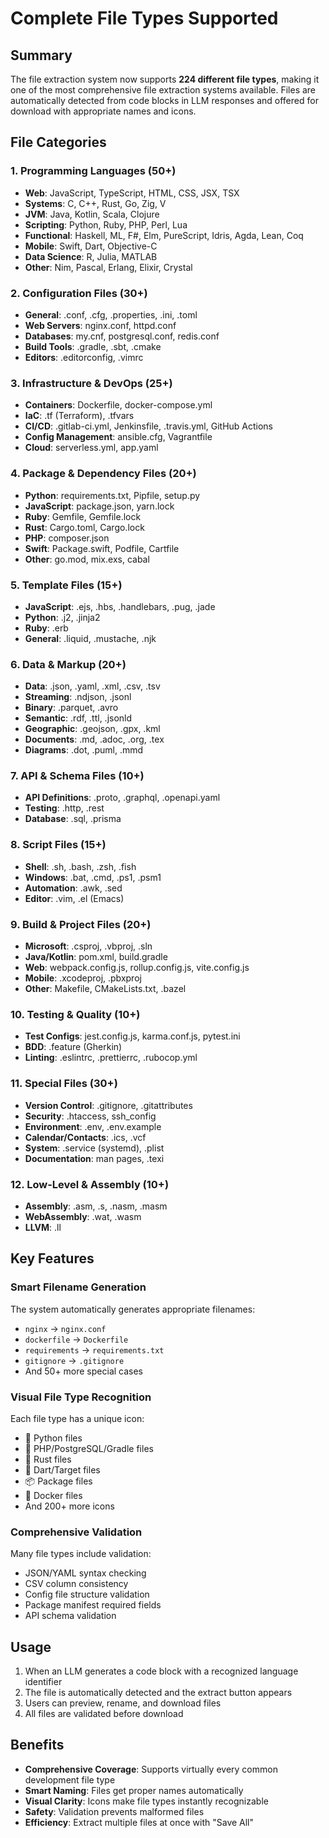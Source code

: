 # Complete File Types Supported

## Summary
The file extraction system now supports **224 different file types**, making it one of the most comprehensive file extraction systems available. Files are automatically detected from code blocks in LLM responses and offered for download with appropriate names and icons.

## File Categories

### 1. Programming Languages (50+)
- **Web**: JavaScript, TypeScript, HTML, CSS, JSX, TSX
- **Systems**: C, C++, Rust, Go, Zig, V
- **JVM**: Java, Kotlin, Scala, Clojure
- **Scripting**: Python, Ruby, PHP, Perl, Lua
- **Functional**: Haskell, ML, F#, Elm, PureScript, Idris, Agda, Lean, Coq
- **Mobile**: Swift, Dart, Objective-C
- **Data Science**: R, Julia, MATLAB
- **Other**: Nim, Pascal, Erlang, Elixir, Crystal

### 2. Configuration Files (30+)
- **General**: .conf, .cfg, .properties, .ini, .toml
- **Web Servers**: nginx.conf, httpd.conf
- **Databases**: my.cnf, postgresql.conf, redis.conf
- **Build Tools**: .gradle, .sbt, .cmake
- **Editors**: .editorconfig, .vimrc

### 3. Infrastructure & DevOps (25+)
- **Containers**: Dockerfile, docker-compose.yml
- **IaC**: .tf (Terraform), .tfvars
- **CI/CD**: .gitlab-ci.yml, Jenkinsfile, .travis.yml, GitHub Actions
- **Config Management**: ansible.cfg, Vagrantfile
- **Cloud**: serverless.yml, app.yaml

### 4. Package & Dependency Files (20+)
- **Python**: requirements.txt, Pipfile, setup.py
- **JavaScript**: package.json, yarn.lock
- **Ruby**: Gemfile, Gemfile.lock
- **Rust**: Cargo.toml, Cargo.lock
- **PHP**: composer.json
- **Swift**: Package.swift, Podfile, Cartfile
- **Other**: go.mod, mix.exs, cabal

### 5. Template Files (15+)
- **JavaScript**: .ejs, .hbs, .handlebars, .pug, .jade
- **Python**: .j2, .jinja2
- **Ruby**: .erb
- **General**: .liquid, .mustache, .njk

### 6. Data & Markup (20+)
- **Data**: .json, .yaml, .xml, .csv, .tsv
- **Streaming**: .ndjson, .jsonl
- **Binary**: .parquet, .avro
- **Semantic**: .rdf, .ttl, .jsonld
- **Geographic**: .geojson, .gpx, .kml
- **Documents**: .md, .adoc, .org, .tex
- **Diagrams**: .dot, .puml, .mmd

### 7. API & Schema Files (10+)
- **API Definitions**: .proto, .graphql, .openapi.yaml
- **Testing**: .http, .rest
- **Database**: .sql, .prisma

### 8. Script Files (15+)
- **Shell**: .sh, .bash, .zsh, .fish
- **Windows**: .bat, .cmd, .ps1, .psm1
- **Automation**: .awk, .sed
- **Editor**: .vim, .el (Emacs)

### 9. Build & Project Files (20+)
- **Microsoft**: .csproj, .vbproj, .sln
- **Java/Kotlin**: pom.xml, build.gradle
- **Web**: webpack.config.js, rollup.config.js, vite.config.js
- **Mobile**: .xcodeproj, .pbxproj
- **Other**: Makefile, CMakeLists.txt, .bazel

### 10. Testing & Quality (10+)
- **Test Configs**: jest.config.js, karma.conf.js, pytest.ini
- **BDD**: .feature (Gherkin)
- **Linting**: .eslintrc, .prettierrc, .rubocop.yml

### 11. Special Files (30+)
- **Version Control**: .gitignore, .gitattributes
- **Security**: .htaccess, ssh_config
- **Environment**: .env, .env.example
- **Calendar/Contacts**: .ics, .vcf
- **System**: .service (systemd), .plist
- **Documentation**: man pages, .texi

### 12. Low-Level & Assembly (10+)
- **Assembly**: .asm, .s, .nasm, .masm
- **WebAssembly**: .wat, .wasm
- **LLVM**: .ll

## Key Features

### Smart Filename Generation
The system automatically generates appropriate filenames:
- `nginx` → `nginx.conf`
- `dockerfile` → `Dockerfile`
- `requirements` → `requirements.txt`
- `gitignore` → `.gitignore`
- And 50+ more special cases

### Visual File Type Recognition
Each file type has a unique icon:
- 🐍 Python files
- 🐘 PHP/PostgreSQL/Gradle files
- 🦀 Rust files
- 🎯 Dart/Target files
- 📦 Package files
- 🐳 Docker files
- And 200+ more icons

### Comprehensive Validation
Many file types include validation:
- JSON/YAML syntax checking
- CSV column consistency
- Config file structure validation
- Package manifest required fields
- API schema validation

## Usage
1. When an LLM generates a code block with a recognized language identifier
2. The file is automatically detected and the extract button appears
3. Users can preview, rename, and download files
4. All files are validated before download

## Benefits
- **Comprehensive Coverage**: Supports virtually every common development file type
- **Smart Naming**: Files get proper names automatically
- **Visual Clarity**: Icons make file types instantly recognizable
- **Safety**: Validation prevents malformed files
- **Efficiency**: Extract multiple files at once with "Save All"
